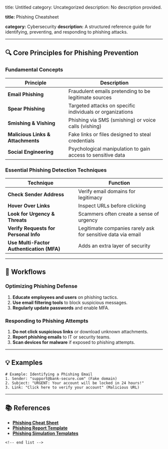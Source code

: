 title: Untitled
category: Uncategorized
description: No description provided.

**title:** Phishing Cheatsheet

**category:** Cybersecurity
**description:** A structured reference guide for identifying, preventing, and responding to phishing attacks.

---

## 🔍 **Core Principles for Phishing Prevention**

### **Fundamental Concepts**

| Principle                               | Description                                                 |
| --------------------------------------- | ----------------------------------------------------------- |
| **Email Phishing**                | Fraudulent emails pretending to be legitimate sources       |
| **Spear Phishing**                | Targeted attacks on specific individuals or organizations   |
| **Smishing & Vishing**            | Phishing via SMS (smishing) or voice calls (vishing)        |
| **Malicious Links & Attachments** | Fake links or files designed to steal credentials           |
| **Social Engineering**            | Psychological manipulation to gain access to sensitive data |

### **Essential Phishing Detection Techniques**

| Technique                                       | Function                                                     |
| ----------------------------------------------- | ------------------------------------------------------------ |
| **Check Sender Address**                  | Verify email domains for legitimacy                          |
| **Hover Over Links**                      | Inspect URLs before clicking                                 |
| **Look for Urgency & Threats**            | Scammers often create a sense of urgency                     |
| **Verify Requests for Personal Info**     | Legitimate companies rarely ask for sensitive data via email |
| **Use Multi-Factor Authentication (MFA)** | Adds an extra layer of security                              |

---

## 🔄 **Workflows**

### **Optimizing Phishing Defense**

1. **Educate employees and users** on phishing tactics.
2. **Use email filtering tools** to block suspicious messages.
3. **Regularly update passwords** and enable MFA.

### **Responding to Phishing Attempts**

1. **Do not click suspicious links** or download unknown attachments.
2. **Report phishing emails** to IT or security teams.
3. **Scan devices for malware** if exposed to phishing attempts.

---

## 💡 **Examples**

```plaintext
# Example: Identifying a Phishing Email
1. Sender: "support@bank-secure.com" (Fake domain)  
2. Subject: "URGENT: Your account will be locked in 24 hours!"  
3. Link: "Click here to verify your account" (Malicious URL)  
```

---

## 📚 **References**

- **[Phishing Cheat Sheet](https://weareproactive.com/phishing-cheat-sheet/)**
- **[Phishing Report Template](https://www.template.net/editable/287970/phishing-report-template)**
- **[Phishing Simulation Templates](https://www.wizer-training.com/blog/email-phishing-template-february)**

```
<!-- end list -->
```